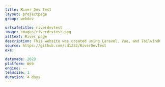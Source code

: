 ```yaml
---
title: River Dev Test
layout: projectpage
group: webdev

urlsafetitle: riverdevtest
image: images/riverdevtest.png
alttext: River page
description: This website was created using Laravel, Vue, and TailwindCSS. The brief for this is part of a dev test for a full stack developer by RIVER <a href="https://weareriver.nz/development-test">https://weareriver.nz/development-test</a> 
source: https://github.com/cd1232/RiverDevTest
exe:

datemade: 2020
platform: Web
engine: --
teamsize: 1
duration: 4 days
---
```

